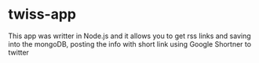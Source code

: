 # twiss-app
This app was writter in Node.js and it allows you to get rss links and saving into the mongoDB, posting the info with short link using
Google Shortner to twitter
